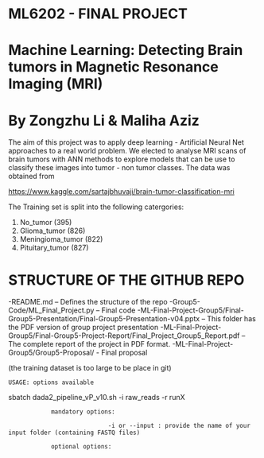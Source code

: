 # ML6202 - FINAL PROJECT
# Machine Learning: Detecting Brain tumors in Magnetic Resonance Imaging (MRI)
# By Zongzhu Li & Maliha Aziz

The aim of this project was to apply deep learning - Artificial Neural Net approaches to a real world problem. We elected to analyse MRI scans of brain tumors with ANN methods to explore models that can be use to classify these images into tumor - non tumor classes. 
The data was obtained from 

https://www.kaggle.com/sartajbhuvaji/brain-tumor-classification-mri

The Training set is split into the following catergories:
1. No_tumor (395)
2. Glioma_tumor (826)
3. Meningioma_tumor (822)
4. Pituitary_tumor (827)


# STRUCTURE OF THE GITHUB REPO
-README.md – Defines the structure of the repo
-Group5-Code/ML_Final_Project.py – Final code
-ML-Final-Project-Group5/Final-Group5-Presentation/Final-Group5-Presentation-v04.pptx – This folder has the PDF version of group project presentation
-ML-Final-Project-Group5/Final-Group5-Project-Report/Final_Project_Group5_Report.pdf – The complete report of the project in PDF format.
-ML-Final-Project-Group5/Group5-Proposal/ - Final proposal

(the training dataset is too large to be place in git)

    USAGE: options available

sbatch dada2_pipeline_vP_v10.sh -i raw_reads -r runX
                
                mandatory options:

                                -i or --input : provide the name of your input folder (containing FASTQ files)
                                
                optional options:
